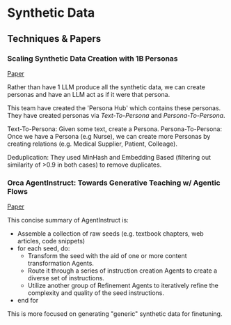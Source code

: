 # Synthetic Data

## Techniques & Papers

### Scaling Synthetic Data Creation with 1B Personas

[Paper](https://arxiv.org/pdf/2406.20094)

Rather than have 1 LLM produce all the synthetic data, we can create personas and have an LLM act as if it were that persona.

This team have created the 'Persona Hub' which contains these personas. They have created personas via *Text-To-Persona* and *Persona-To-Persona*.

Text-To-Persona: Given some text, create a Persona.
Persona-To-Persona: Once we have a Persona (e.g Nurse), we can create more Personas by creating relations (e.g. Medical Supplier, Patient, Colleage).

Deduplication: They used MinHash and Embedding Based (filtering out similarity of >0.9 in both cases) to remove duplicates.

### Orca AgentInstruct: Towards Generative Teaching w/ Agentic Flows

[Paper](https://www.microsoft.com/en-us/research/uploads/prodnew/2024/07/AgentInstruct.pdf)

This concise summary of AgentInstruct is:
 - Assemble a collection of raw seeds (e.g. textbook chapters, web articles, code snippets)
 - for each seed, do:
    - Transform the seed with the aid of one or more content transformation Agents.
    - Route it through a series of instruction creation Agents to create a diverse set of instructions.
    - Utilize another group of Refinement Agents to iteratively refine the complexity and quality of the seed instructions.
 - end for

 This is more focused on generating "generic" synthetic data for finetuning.

